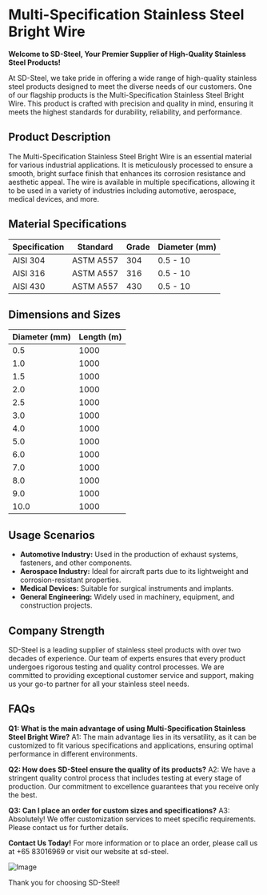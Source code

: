# Multi-Specification Stainless Steel Bright Wire

**Welcome to SD-Steel, Your Premier Supplier of High-Quality Stainless Steel Products!**

At SD-Steel, we take pride in offering a wide range of high-quality stainless steel products designed to meet the diverse needs of our customers. One of our flagship products is the Multi-Specification Stainless Steel Bright Wire. This product is crafted with precision and quality in mind, ensuring it meets the highest standards for durability, reliability, and performance.

## Product Description

The Multi-Specification Stainless Steel Bright Wire is an essential material for various industrial applications. It is meticulously processed to ensure a smooth, bright surface finish that enhances its corrosion resistance and aesthetic appeal. The wire is available in multiple specifications, allowing it to be used in a variety of industries including automotive, aerospace, medical devices, and more.

## Material Specifications

| Specification | Standard | Grade | Diameter (mm) |
|---------------|----------|-------|---------------|
| AISI 304      | ASTM A557 | 304   | 0.5 - 10      |
| AISI 316      | ASTM A557 | 316   | 0.5 - 10      |
| AISI 430      | ASTM A557 | 430   | 0.5 - 10      |

## Dimensions and Sizes

| Diameter (mm) | Length (m) |
|---------------|------------|
| 0.5           | 1000       |
| 1.0           | 1000       |
| 1.5           | 1000       |
| 2.0           | 1000       |
| 2.5           | 1000       |
| 3.0           | 1000       |
| 4.0           | 1000       |
| 5.0           | 1000       |
| 6.0           | 1000       |
| 7.0           | 1000       |
| 8.0           | 1000       |
| 9.0           | 1000       |
| 10.0          | 1000       |

## Usage Scenarios

- **Automotive Industry:** Used in the production of exhaust systems, fasteners, and other components.
- **Aerospace Industry:** Ideal for aircraft parts due to its lightweight and corrosion-resistant properties.
- **Medical Devices:** Suitable for surgical instruments and implants.
- **General Engineering:** Widely used in machinery, equipment, and construction projects.

## Company Strength

SD-Steel is a leading supplier of stainless steel products with over two decades of experience. Our team of experts ensures that every product undergoes rigorous testing and quality control processes. We are committed to providing exceptional customer service and support, making us your go-to partner for all your stainless steel needs.

## FAQs

**Q1: What is the main advantage of using Multi-Specification Stainless Steel Bright Wire?**
A1: The main advantage lies in its versatility, as it can be customized to fit various specifications and applications, ensuring optimal performance in different environments.

**Q2: How does SD-Steel ensure the quality of its products?**
A2: We have a stringent quality control process that includes testing at every stage of production. Our commitment to excellence guarantees that you receive only the best.

**Q3: Can I place an order for custom sizes and specifications?**
A3: Absolutely! We offer customization services to meet specific requirements. Please contact us for further details.

**Contact Us Today!**
For more information or to place an order, please call us at +65 83016969 or visit our website at  sd-steel.

![Image](https://github.com/user-attachments/assets/2567258e-e124-4816-932d-1809bd27ef0b)

Thank you for choosing SD-Steel!